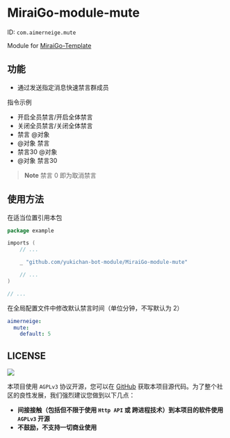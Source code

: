 # MiraiGo-module-mute

ID: `com.aimerneige.mute`

Module for [MiraiGo-Template](https://github.com/Logiase/MiraiGo-Template)

## 功能

- 通过发送指定消息快速禁言群成员

指令示例

- 开启全员禁言/开启全体禁言
- 关闭全员禁言/关闭全体禁言
- 禁言 @对象
- @对象 禁言
- 禁言30 @对象
- @对象 禁言30

> **Note**
> 禁言 0 即为取消禁言

## 使用方法

在适当位置引用本包

```go
package example

imports (
    // ...

    _ "github.com/yukichan-bot-module/MiraiGo-module-mute"

    // ...
)

// ...
```

在全局配置文件中修改默认禁言时间（单位分钟，不写默认为 2）

```yaml
aimerneige:
  mute:
    default: 5
```

## LICENSE

<a href="https://www.gnu.org/licenses/agpl-3.0.en.html">
<img src="https://www.gnu.org/graphics/agplv3-155x51.png">
</a>

本项目使用 `AGPLv3` 协议开源，您可以在 [GitHub](https://github.com/yukichan-bot-module/MiraiGo-module-mute) 获取本项目源代码。为了整个社区的良性发展，我们强烈建议您做到以下几点：

- **间接接触（包括但不限于使用 `Http API` 或 跨进程技术）到本项目的软件使用 `AGPLv3` 开源**
- **不鼓励，不支持一切商业使用**
